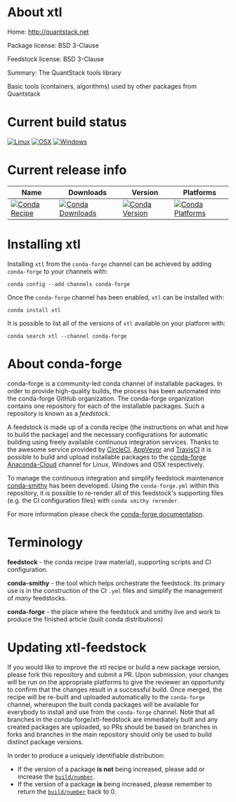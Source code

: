 About xtl
=========

Home: http://quantstack.net

Package license: BSD 3-Clause

Feedstock license: BSD 3-Clause

Summary: The QuantStack tools library

Basic tools (containers, algorithms) used by other packages from Quantstack

Current build status
====================

[![Linux](https://img.shields.io/circleci/project/github/conda-forge/xtl-feedstock/master.svg?label=Linux)](https://circleci.com/gh/conda-forge/xtl-feedstock)
[![OSX](https://img.shields.io/travis/conda-forge/xtl-feedstock/master.svg?label=macOS)](https://travis-ci.org/conda-forge/xtl-feedstock)
[![Windows](https://img.shields.io/appveyor/ci/conda-forge/xtl-feedstock/master.svg?label=Windows)](https://ci.appveyor.com/project/conda-forge/xtl-feedstock/branch/master)

Current release info
====================

| Name | Downloads | Version | Platforms |
| --- | --- | --- | --- |
| [![Conda Recipe](https://img.shields.io/badge/recipe-xtl-green.svg)](https://anaconda.org/conda-forge/xtl) | [![Conda Downloads](https://img.shields.io/conda/dn/conda-forge/xtl.svg)](https://anaconda.org/conda-forge/xtl) | [![Conda Version](https://img.shields.io/conda/vn/conda-forge/xtl.svg)](https://anaconda.org/conda-forge/xtl) | [![Conda Platforms](https://img.shields.io/conda/pn/conda-forge/xtl.svg)](https://anaconda.org/conda-forge/xtl) |

Installing xtl
==============

Installing `xtl` from the `conda-forge` channel can be achieved by adding `conda-forge` to your channels with:

```
conda config --add channels conda-forge
```

Once the `conda-forge` channel has been enabled, `xtl` can be installed with:

```
conda install xtl
```

It is possible to list all of the versions of `xtl` available on your platform with:

```
conda search xtl --channel conda-forge
```


About conda-forge
=================

conda-forge is a community-led conda channel of installable packages.
In order to provide high-quality builds, the process has been automated into the
conda-forge GitHub organization. The conda-forge organization contains one repository
for each of the installable packages. Such a repository is known as a *feedstock*.

A feedstock is made up of a conda recipe (the instructions on what and how to build
the package) and the necessary configurations for automatic building using freely
available continuous integration services. Thanks to the awesome service provided by
[CircleCI](https://circleci.com/), [AppVeyor](http://www.appveyor.com/)
and [TravisCI](https://travis-ci.org/) it is possible to build and upload installable
packages to the [conda-forge](https://anaconda.org/conda-forge)
[Anaconda-Cloud](http://docs.anaconda.org/) channel for Linux, Windows and OSX respectively.

To manage the continuous integration and simplify feedstock maintenance
[conda-smithy](http://github.com/conda-forge/conda-smithy) has been developed.
Using the ``conda-forge.yml`` within this repository, it is possible to re-render all of
this feedstock's supporting files (e.g. the CI configuration files) with ``conda smithy rerender``.

For more information please check the [conda-forge documentation](https://conda-forge.org/docs/).

Terminology
===========

**feedstock** - the conda recipe (raw material), supporting scripts and CI configuration.

**conda-smithy** - the tool which helps orchestrate the feedstock.
                   Its primary use is in the construction of the CI ``.yml`` files
                   and simplify the management of *many* feedstocks.

**conda-forge** - the place where the feedstock and smithy live and work to
                  produce the finished article (built conda distributions)


Updating xtl-feedstock
======================

If you would like to improve the xtl recipe or build a new
package version, please fork this repository and submit a PR. Upon submission,
your changes will be run on the appropriate platforms to give the reviewer an
opportunity to confirm that the changes result in a successful build. Once
merged, the recipe will be re-built and uploaded automatically to the
`conda-forge` channel, whereupon the built conda packages will be available for
everybody to install and use from the `conda-forge` channel.
Note that all branches in the conda-forge/xtl-feedstock are
immediately built and any created packages are uploaded, so PRs should be based
on branches in forks and branches in the main repository should only be used to
build distinct package versions.

In order to produce a uniquely identifiable distribution:
 * If the version of a package **is not** being increased, please add or increase
   the [``build/number``](http://conda.pydata.org/docs/building/meta-yaml.html#build-number-and-string).
 * If the version of a package **is** being increased, please remember to return
   the [``build/number``](http://conda.pydata.org/docs/building/meta-yaml.html#build-number-and-string)
   back to 0.